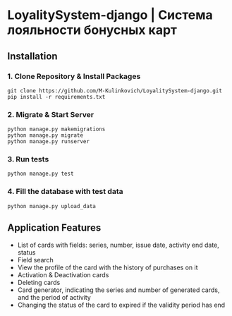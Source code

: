 # LoyalitySystem-django | Система лояльности бонусных карт

## Installation

### 1. Сlone Repository & Install Packages
```
git clone https://github.com/M-Kulinkovich/LoyalitySystem-django.git
pip install -r requirements.txt
```
### 2. Migrate & Start Server
```
python manage.py makemigrations
python manage.py migrate
python manage.py runserver
```
### 3. Run tests
```
python manage.py test
```
### 4. Fill the database with test data
```
python manage.py upload_data
```

## Application Features
* List of cards with fields: series, number, issue date, activity end date, status
* Field search
* View the profile of the card with the history of purchases on it
* Activation & Deactivation cards
* Deleting cards
* Card generator, indicating the series and number of generated cards, and the period of activity
* Changing the status of the card to expired if the validity period has end
